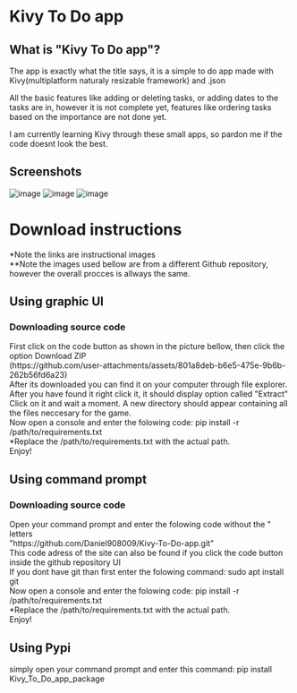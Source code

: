 # Kivy To Do app
## What is "Kivy To Do app"?
<p>The app is exactly what the title says, it is a simple to do app made with Kivy(multiplatform naturaly resizable framework) and .json</p>
<p>All the basic features like adding or deleting tasks, or adding dates to the tasks are in, however it is not complete yet, features like ordering tasks based on the importance are not done yet.</p>
<p>I am currently learning Kivy through these small apps, so pardon me if the code doesnt look the best.</p>

## Screenshots
![image](https://github.com/user-attachments/assets/9db2ace6-7d98-43d2-a0fb-efcd9aa9a192)
![image](https://github.com/user-attachments/assets/589104b6-91a3-4ac7-8a3d-968189d9aac6)
![image](https://github.com/user-attachments/assets/dcd82d73-46be-4b3d-b49d-b04ee9faaa8f)

<h1>Download instructions</h1>
*Note the links are instructional images <br>
**Note the images used bellow are from a different Github repository, however the overall procces is allways the same. <br>
<h2>Using graphic UI</h2>
<h3>Downloading source code </h3>
First click on the code button as shown in the picture bellow, then click the option Download ZIP <br>
(https://github.com/user-attachments/assets/801a8deb-b6e5-475e-9b6b-262b56fd6a23) <br>
After its downloaded you can find it on your computer through file explorer. After you have found it right click it, it should display option called "Extract" <br>
Click on it and wait a moment. A new directory should appear containing all the files neccesary for the game.<br>
Now open a console and enter the folowing code: pip install -r /path/to/requirements.txt <br>
*Replace the /path/to/requirements.txt with the actual path. <br>
Enjoy! <br>
<h2>Using command prompt</h2>
<h3>Downloading source code </h3>
Open your command prompt and enter the folowing code without the " letters <br>
"https://github.com/Daniel908009/Kivy-To-Do-app.git" <br>
This code adress of the site can also be found if you click the code button inside the github repository UI <br>
If you dont have git than first enter the folowing command: sudo apt install git <br>
Now open a console and enter the folowing code: pip install -r /path/to/requirements.txt <br>
*Replace the /path/to/requirements.txt with the actual path. <br>
Enjoy! <br>
<h2>Using Pypi</h2>
simply open your command prompt and enter this command: pip install Kivy_To_Do_app_package<br>
